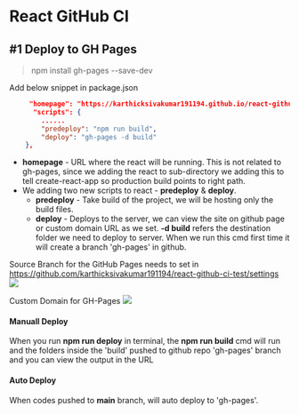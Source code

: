 # React GitHub CI

## #1 Deploy to GH Pages

> npm install gh-pages --save-dev

Add below snippet in package.json
```json
     "homepage": "https://karthicksivakumar191194.github.io/react-github-ci-test",
      "scripts": {
    	......
    	"predeploy": "npm run build",
    	"deploy": "gh-pages -d build"
    },
```
- **homepage** - URL where the react will be running. This is not related to gh-pages, since we adding the react to sub-directory we adding this to tell create-react-app so production build points to right path.
- We adding two new scripts to react - **predeploy** & **deploy**.
	- **predeploy** - Take build of the project, we will be hosting only the build files.
	- **deploy** - Deploys to the server, we can view the site on github page or custom domain URL as we set. **-d build** refers the destination folder we need to deploy to server. When we run this cmd first time it will create a branch 'gh-pages' in github.

Source Branch for the GitHub Pages needs to set in https://github.com/karthicksivakumar191194/react-github-ci-test/settings
![](https://github.com/karthicksivakumar191194/react-gh-pages-demo/blob/main/_readme_assets/settings.png)

Custom Domain for GH-Pages
![](https://github.com/karthicksivakumar191194/react-gh-pages-demo/blob/main/_readme_assets/cname.png)

#### Manuall Deploy
When you run **npm run deploy** in terminal, the **npm run build** cmd will run and the folders inside the 'build' pushed to github repo 'gh-pages' branch and you can view the output in the URL 

#### Auto Deploy
When codes pushed to **main** branch, will auto deploy to 'gh-pages'.